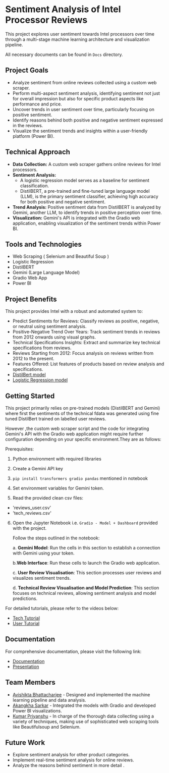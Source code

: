 # Sentiment Analysis of Intel Processor Reviews

This project explores user sentiment towards Intel processors over time through a multi-stage machine learning architecture and visualization pipeline.

All necessary documents can be found in `Docs` directory.

## Project Goals

- Analyze sentiment from online reviews collected using a custom web scraper.
- Perform multi-aspect sentiment analysis, identifying sentiment not just for overall impression but also for specific product aspects like performance and price.
- Uncover trends in user sentiment over time, particularly focusing on positive sentiment.
- Identify reasons behind both positive and negative sentiment expressed in the reviews.
- Visualize the sentiment trends and insights within a user-friendly platform (Power BI).

## Technical Approach

- **Data Collection:** A custom web scraper gathers online reviews for Intel processors.
- **Sentiment Analysis:**
  - A logistic regression model serves as a baseline for sentiment classification.
  - DistilBERT, a pre-trained and fine-tuned large language model (LLM), is the primary sentiment classifier, achieving high accuracy for both positive and negative sentiment.
- **Trend Analysis:** Positive sentiment data from DistilBERT is analyzed by Gemini, another LLM, to identify trends in positive perception over time.
- **Visualization:** Gemini's API is integrated with the Gradio web application, enabling visualization of the sentiment trends within Power BI.

## Tools and Technologies

- Web Scraping ( Selenium and Beautiful Soup )
- Logistic Regression
- DistilBERT
- Gemini (Large Language Model)
- Gradio Web App
- Power BI

## Project Benefits

This project provides Intel with a robust and automated system to:

- Predict Sentiments for Reviews: Classify reviews as positive, negative, or neutral using sentiment analysis.
- Positive-Negative Trend Over Years: Track sentiment trends in reviews from 2012 onwards using visual graphs.
- Technical Specifications Insights: Extract and summarize key technical specifications from reviews.
- Reviews Starting from 2012: Focus analysis on reviews written from 2012 to the present.
- Features Offered: List features of products based on review analysis and specifications.
- [DistilBert model](https://drive.google.com/file/d/1aljvTiUOMOYfS1qc8GhoRDScYkNPPOfE/view?usp=sharing)
- [Logistic Regression model](https://drive.google.com/file/d/1NQOJYpV4vsAmBJO6LA0liRuvZufyYuel/view?usp=sharing)

## Getting Started

This project primarily relies on pre-trained models (DistilBERT and Gemini) where first the sentiments of the technical fdata was generated using fine tuned DistilBert trained on labelled user reviews.

However ,the custom web scraper script and the code for integrating Gemini's API with the Gradio web application might require further configuration depending on your specific environment.They are as follows:

Prerequisites:

1. Python environment with required libraries

2. Create a Gemini API key

3. `pip install transformers gradio pandas` mentioned in notebook

4. Set environment variables for Gemini token.

5. Read the provided clean csv files:

- 'reviews_user.csv'
- 'tech_reviews.csv'

6. Open the Jupyter Notebook i.e. `Gradio - Model + Dashboard` provided with the project.

   Follow the steps outlined in the notebook:

   a. **Gemini Model**: Run the cells in this section to establish a connection with Gemini using your token.

   b.**Web Interface**: Run these cells to launch the Gradio web application.

   c. **User Review Visualisation**: This section processes user reviews and visualizes sentiment trends.

   d. **Technical Review Visualisation and Model Prediction**: This section focuses on technical reviews, allowing sentiment analysis and model predictions.

For detailed tutorials, please refer to the videos below:

- [Tech Tutorial](https://drive.google.com/file/d/1uQXURMuQ7w3vn06b5yFGAEVckTc155Fr/view?usp=sharing)
- [User Tutorial](https://drive.google.com/file/d/1GE5fl317B69Gr8cs6yFWbFh0x32XoZNs/view?usp=sharing)

## Documentation

For comprehensive documentation, please visit the following link:

- [Documentation](https://docs.google.com/document/d/18VlPWnCw1ypK_u447tJNEk5S0GT0isLuYMujKzk9cUI/)
- [Presentation](https://docs.google.com/presentation/d/1pHn2vPoQSnG6IksOjWlxowYLKWAGPWRs0CnpMVe_jww/)

## Team Members

- [Avishikta Bhattacharjee](https://github.com/gatetub) - Designed and implemented the machine learning pipeline and data analysis.
- [Akangkha Sarkar](https://github.com/Akangkha) - Integrated the models with Gradio and developed Power BI visualizations.
- [Kumar Priyanshu](https://github.com/kpriyanshu2003) - In charge of the thorough data collecting using a variety of techniques, making use of sophisticated web scraping tools like Beautifulsoup and Selenium.

## Future Work

- Explore sentiment analysis for other product categories.
- Implement real-time sentiment analysis for online reviews.
- Analyze the reasons behind sentiment in more detail .
